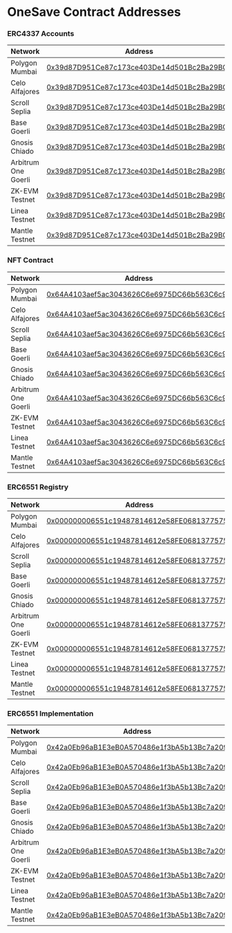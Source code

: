 # OneSave Contract Addresses

### ERC4337 Accounts

| Network | Address |
| --- | --- |
| Polygon Mumbai | [0x39d87D951Ce87c173ce403De14d501Bc2Ba29BCe](https://mumbai.polygonscan.com/address/0x39d87D951Ce87c173ce403De14d501Bc2Ba29BCe) |
| Celo Alfajores | [0x39d87D951Ce87c173ce403De14d501Bc2Ba29BCe](https://alfajores.celoscan.io/address/0x39d87D951Ce87c173ce403De14d501Bc2Ba29BCe) |
| Scroll Seplia | [0x39d87D951Ce87c173ce403De14d501Bc2Ba29BCe](https://sepolia.scrollscan.dev/address/0x39d87D951Ce87c173ce403De14d501Bc2Ba29BCe) |
| Base Goerli | [0x39d87D951Ce87c173ce403De14d501Bc2Ba29BCe](https://goerli.basescan.org/address/0x39d87D951Ce87c173ce403De14d501Bc2Ba29BCe#code) |
| Gnosis Chiado | [0x39d87D951Ce87c173ce403De14d501Bc2Ba29BCe](https://gnosis-chiado.blockscout.com/address/0x39d87D951Ce87c173ce403De14d501Bc2Ba29BCe) |
| Arbitrum One Goerli | [0x39d87D951Ce87c173ce403De14d501Bc2Ba29BCe](https://https://goerli.arbiscan.io//address/0x39d87D951Ce87c173ce403De14d501Bc2Ba29BCe) |
| ZK-EVM Testnet | [0x39d87D951Ce87c173ce403De14d501Bc2Ba29BCe](https://testnet-zkevm.polygonscan.com/address/0x39d87D951Ce87c173ce403De14d501Bc2Ba29BCe) |
| Linea Testnet | [0x39d87D951Ce87c173ce403De14d501Bc2Ba29BCe](https://goerli.lineascan.build/address/0x39d87D951Ce87c173ce403De14d501Bc2Ba29BCe) |
| Mantle Testnet | [0x39d87D951Ce87c173ce403De14d501Bc2Ba29BCe](https://explorer.testnet.mantle.xyz/address/0x39d87D951Ce87c173ce403De14d501Bc2Ba29BCe) |


### NFT Contract

| Network | Address |
| --- | --- |
| Polygon Mumbai | [0x64A4103aef5ac3043626C6e6975DC66b563C6c99](https://mumbai.polygonscan.com/address/0x64A4103aef5ac3043626C6e6975DC66b563C6c99) |
| Celo Alfajores | [0x64A4103aef5ac3043626C6e6975DC66b563C6c99](https://alfajores.celoscan.io/address/0x64A4103aef5ac3043626C6e6975DC66b563C6c99) |
| Scroll Seplia | [0x64A4103aef5ac3043626C6e6975DC66b563C6c99](https://sepolia.scrollscan.dev/address/0x64A4103aef5ac3043626C6e6975DC66b563C6c99) |
| Base Goerli | [0x64A4103aef5ac3043626C6e6975DC66b563C6c99](https://goerli.basescan.org/address/0x64A4103aef5ac3043626C6e6975DC66b563C6c99#code) |
| Gnosis Chiado | [0x64A4103aef5ac3043626C6e6975DC66b563C6c99](https://gnosis-chiado.blockscout.com/address/0x64A4103aef5ac3043626C6e6975DC66b563C6c99) |
| Arbitrum One Goerli | [0x64A4103aef5ac3043626C6e6975DC66b563C6c99](https://https://goerli.arbiscan.io//address/0x64A4103aef5ac3043626C6e6975DC66b563C6c99) |
| ZK-EVM Testnet | [0x64A4103aef5ac3043626C6e6975DC66b563C6c99](https://testnet-zkevm.polygonscan.com/address/0x64A4103aef5ac3043626C6e6975DC66b563C6c99) |
| Linea Testnet | [0x64A4103aef5ac3043626C6e6975DC66b563C6c99](https://goerli.lineascan.build/address/0x64A4103aef5ac3043626C6e6975DC66b563C6c99) |
| Mantle Testnet | [0x64A4103aef5ac3043626C6e6975DC66b563C6c99](https://explorer.testnet.mantle.xyz/address/0x64A4103aef5ac3043626C6e6975DC66b563C6c99) |


### ERC6551 Registry

| Network | Address |
| --- | --- |
| Polygon Mumbai | [0x000000006551c19487814612e58FE06813775758](https://mumbai.polygonscan.com/address/0x000000006551c19487814612e58FE06813775758) |
| Celo Alfajores | [0x000000006551c19487814612e58FE06813775758](https://alfajores.celoscan.io/address/0x000000006551c19487814612e58FE06813775758) |
| Scroll Seplia | [0x000000006551c19487814612e58FE06813775758](https://sepolia.scrollscan.dev/address/0x000000006551c19487814612e58FE06813775758) |
| Base Goerli | [0x000000006551c19487814612e58FE06813775758](https://goerli.basescan.org/address/0x000000006551c19487814612e58FE06813775758#code) |
| Gnosis Chiado | [0x000000006551c19487814612e58FE06813775758](https://gnosis-chiado.blockscout.com/address/0x000000006551c19487814612e58FE06813775758) |
| Arbitrum One Goerli | [0x000000006551c19487814612e58FE06813775758](https://https://goerli.arbiscan.io//address/0x000000006551c19487814612e58FE06813775758) |
| ZK-EVM Testnet | [0x000000006551c19487814612e58FE06813775758](https://testnet-zkevm.polygonscan.com/address/0x000000006551c19487814612e58FE06813775758) |
| Linea Testnet | [0x000000006551c19487814612e58FE06813775758](https://goerli.lineascan.build/address/0x000000006551c19487814612e58FE06813775758) |
| Mantle Testnet | [0x000000006551c19487814612e58FE06813775758](https://explorer.testnet.mantle.xyz/address/0x000000006551c19487814612e58FE06813775758) |


### ERC6551 Implementation

| Network | Address |
| --- | --- |
| Polygon Mumbai | [0x42a0Eb96aB1E3eB0A570486e1f3bA5b13Bc7a209](https://mumbai.polygonscan.com/address/0x42a0Eb96aB1E3eB0A570486e1f3bA5b13Bc7a209) |
| Celo Alfajores | [0x42a0Eb96aB1E3eB0A570486e1f3bA5b13Bc7a209](https://alfajores.celoscan.io/address/0x42a0Eb96aB1E3eB0A570486e1f3bA5b13Bc7a209) |
| Scroll Seplia | [0x42a0Eb96aB1E3eB0A570486e1f3bA5b13Bc7a209](https://sepolia.scrollscan.dev/address/0x42a0Eb96aB1E3eB0A570486e1f3bA5b13Bc7a209) |
| Base Goerli | [0x42a0Eb96aB1E3eB0A570486e1f3bA5b13Bc7a209](https://goerli.basescan.org/address/0x42a0Eb96aB1E3eB0A570486e1f3bA5b13Bc7a209#code) |
| Gnosis Chiado | [0x42a0Eb96aB1E3eB0A570486e1f3bA5b13Bc7a209](https://gnosis-chiado.blockscout.com/address/0x42a0Eb96aB1E3eB0A570486e1f3bA5b13Bc7a209) |
| Arbitrum One Goerli | [0x42a0Eb96aB1E3eB0A570486e1f3bA5b13Bc7a209](https://https://goerli.arbiscan.io//address/0x42a0Eb96aB1E3eB0A570486e1f3bA5b13Bc7a209) |
| ZK-EVM Testnet | [0x42a0Eb96aB1E3eB0A570486e1f3bA5b13Bc7a209](https://testnet-zkevm.polygonscan.com/address/0x42a0Eb96aB1E3eB0A570486e1f3bA5b13Bc7a209) |
| Linea Testnet | [0x42a0Eb96aB1E3eB0A570486e1f3bA5b13Bc7a209](https://goerli.lineascan.build/address/0x42a0Eb96aB1E3eB0A570486e1f3bA5b13Bc7a209) |
| Mantle Testnet | [0x42a0Eb96aB1E3eB0A570486e1f3bA5b13Bc7a209](https://explorer.testnet.mantle.xyz/address/0x42a0Eb96aB1E3eB0A570486e1f3bA5b13Bc7a209) |